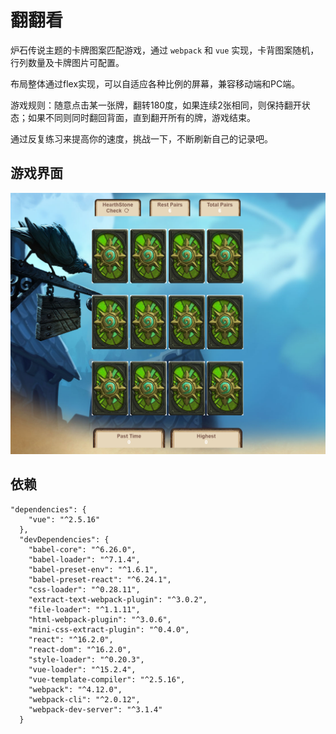 # 翻翻看

炉石传说主题的卡牌图案匹配游戏，通过 `webpack` 和 `vue` 实现，卡背图案随机，行列数量及卡牌图片可配置。

布局整体通过flex实现，可以自适应各种比例的屏幕，兼容移动端和PC端。

游戏规则：随意点击某一张牌，翻转180度，如果连续2张相同，则保持翻开状态；如果不同则同时翻回背面，直到翻开所有的牌，游戏结束。

通过反复练习来提高你的速度，挑战一下，不断刷新自己的记录吧。

## 游戏界面

![](https://github.com/yuzhongyuan93/find-the-same/blob/master/src/assets/interface.png)

## 依赖

```
"dependencies": {
    "vue": "^2.5.16"
  },
  "devDependencies": {
    "babel-core": "^6.26.0",
    "babel-loader": "^7.1.4",
    "babel-preset-env": "^1.6.1",
    "babel-preset-react": "^6.24.1",
    "css-loader": "^0.28.11",
    "extract-text-webpack-plugin": "^3.0.2",
    "file-loader": "^1.1.11",
    "html-webpack-plugin": "^3.0.6",
    "mini-css-extract-plugin": "^0.4.0",
    "react": "^16.2.0",
    "react-dom": "^16.2.0",
    "style-loader": "^0.20.3",
    "vue-loader": "^15.2.4",
    "vue-template-compiler": "^2.5.16",
    "webpack": "^4.12.0",
    "webpack-cli": "^2.0.12",
    "webpack-dev-server": "^3.1.4"
  }
```
